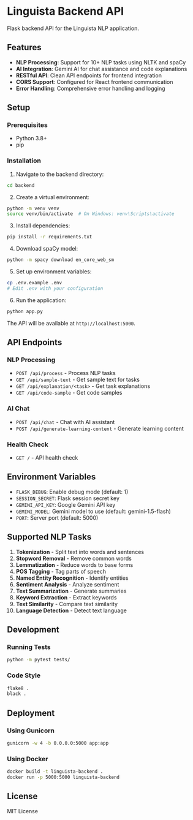 # Linguista Backend API

Flask backend API for the Linguista NLP application.

## Features

- **NLP Processing**: Support for 10+ NLP tasks using NLTK and spaCy
- **AI Integration**: Gemini AI for chat assistance and code explanations
- **RESTful API**: Clean API endpoints for frontend integration
- **CORS Support**: Configured for React frontend communication
- **Error Handling**: Comprehensive error handling and logging

## Setup

### Prerequisites

- Python 3.8+
- pip

### Installation

1. Navigate to the backend directory:
```bash
cd backend
```

2. Create a virtual environment:
```bash
python -m venv venv
source venv/bin/activate  # On Windows: venv\Scripts\activate
```

3. Install dependencies:
```bash
pip install -r requirements.txt
```

4. Download spaCy model:
```bash
python -m spacy download en_core_web_sm
```

5. Set up environment variables:
```bash
cp .env.example .env
# Edit .env with your configuration
```

6. Run the application:
```bash
python app.py
```

The API will be available at `http://localhost:5000`.

## API Endpoints

### NLP Processing
- `POST /api/process` - Process NLP tasks
- `GET /api/sample-text` - Get sample text for tasks
- `GET /api/explanation/<task>` - Get task explanations
- `GET /api/code-sample` - Get code samples

### AI Chat
- `POST /api/chat` - Chat with AI assistant
- `POST /api/generate-learning-content` - Generate learning content

### Health Check
- `GET /` - API health check

## Environment Variables

- `FLASK_DEBUG`: Enable debug mode (default: 1)
- `SESSION_SECRET`: Flask session secret key
- `GEMINI_API_KEY`: Google Gemini API key
- `GEMINI_MODEL`: Gemini model to use (default: gemini-1.5-flash)
- `PORT`: Server port (default: 5000)

## Supported NLP Tasks

1. **Tokenization** - Split text into words and sentences
2. **Stopword Removal** - Remove common words
3. **Lemmatization** - Reduce words to base forms
4. **POS Tagging** - Tag parts of speech
5. **Named Entity Recognition** - Identify entities
6. **Sentiment Analysis** - Analyze sentiment
7. **Text Summarization** - Generate summaries
8. **Keyword Extraction** - Extract keywords
9. **Text Similarity** - Compare text similarity
10. **Language Detection** - Detect text language

## Development

### Running Tests
```bash
python -m pytest tests/
```

### Code Style
```bash
flake8 .
black .
```

## Deployment

### Using Gunicorn
```bash
gunicorn -w 4 -b 0.0.0.0:5000 app:app
```

### Using Docker
```bash
docker build -t linguista-backend .
docker run -p 5000:5000 linguista-backend
```

## License

MIT License